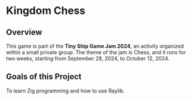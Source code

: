 Kingdom Chess
===================

Overview
---------
This game is part of the **Tiny Ship Game Jam 2024**, an activity organized within a small private group.
The theme of the jam is Chess, and it runs for two weeks, starting from September 28, 2024, to October 12, 2024.

Goals of this Project
---------
To learn Zig programming and how to use Raylib.
